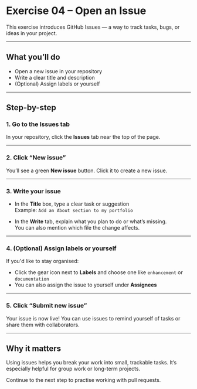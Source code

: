 # Exercise 04 – Open an Issue

This exercise introduces GitHub Issues — a way to track tasks, bugs, or ideas in your project.

---

## What you’ll do

- Open a new issue in your repository
- Write a clear title and description
- (Optional) Assign labels or yourself

---

## Step-by-step

### 1. Go to the Issues tab

In your repository, click the **Issues** tab near the top of the page.

---

### 2. Click “New issue”

You’ll see a green **New issue** button. Click it to create a new issue.

---

### 3. Write your issue

- In the **Title** box, type a clear task or suggestion  
  Example: `Add an About section to my portfolio`

- In the **Write** tab, explain what you plan to do or what’s missing.  
  You can also mention which file the change affects.

---

### 4. (Optional) Assign labels or yourself

If you'd like to stay organised:
- Click the gear icon next to **Labels** and choose one like `enhancement` or `documentation`
- You can also assign the issue to yourself under **Assignees**

---

### 5. Click “Submit new issue”

Your issue is now live! You can use issues to remind yourself of tasks or share them with collaborators.

---

## Why it matters

Using issues helps you break your work into small, trackable tasks. It’s especially helpful for group work or long-term projects.

Continue to the next step to practise working with pull requests.
